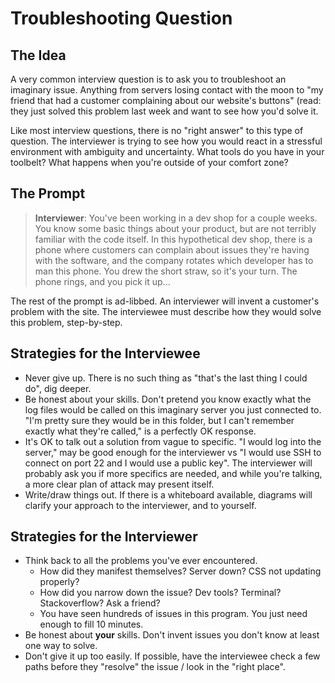 # Troubleshooting Question

## The Idea

A very common interview question is to ask you to troubleshoot an imaginary issue.  Anything from servers losing contact with the moon to "my friend that had a customer complaining about our website's buttons" (read: they just solved this problem last week and want to see how you'd solve it.

Like most interview questions, there is no "right answer" to this type of question.  The interviewer is trying to see how you would react in a stressful environment with ambiguity and uncertainty.  What tools do you have in your toolbelt?  What happens when you're outside of your comfort zone?

## The Prompt

>**Interviewer**: You've been working in a dev shop for a couple weeks.  You know some basic things about your product, but are not terribly familiar with the code itself.  In this hypothetical dev shop, there is a phone where customers can complain about issues they're having with the software, and the company rotates which developer has to man this phone.  You drew the short straw, so it's your turn.  The phone rings, and you pick it up...

The rest of the prompt is ad-libbed.  An interviewer will invent a customer's problem with the site.  The interviewee must describe how they would solve this problem, step-by-step.

## Strategies for the Interviewee

- Never give up.  There is no such thing as "that's the last thing I could do", dig deeper.
- Be honest about your skills.  Don't pretend you know exactly what the log files would be called on this imaginary server you just connected to.  "I'm pretty sure they would be in this folder, but I can't remember exactly what they're called," is a perfectly OK response.
- It's OK to talk out a solution from vague to specific.  "I would log into the server," may be good enough for the interviewer vs "I would use SSH to connect on port 22 and I would use a public key".  The interviewer will probably ask you if more specifics are needed, and while you're talking, a more clear plan of attack may present itself.
- Write/draw things out.  If there is a whiteboard available, diagrams will clarify your approach to the interviewer, and to yourself.

## Strategies for the Interviewer

- Think back to all the problems you've ever encountered.  
  - How did they manifest themselves?  Server down?  CSS not updating properly?  
  - How did you narrow down the issue?  Dev tools?  Terminal?  Stackoverflow?  Ask a friend?
  - You have seen hundreds of issues in this program.  You just need enough to fill 10 minutes.
- Be honest about **your** skills.  Don't invent issues you don't know at least one way to solve.
- Don't give it up too easily.  If possible, have the interviewee check a few paths before they "resolve" the issue / look in the "right place".
